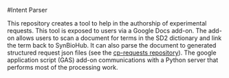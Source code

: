 #Intent Parser

This repository creates a tool to help in the authorship of experimental requests.
This tool is exposed to users via a Google Docs add-on.
The add-on allows users to scan a document for terms in the SD2 dictionary and link the term back to SynBioHub.
It can also parse the document to generated structured request json files (see the [cp-requests repository](https://gitlab.sd2e.org/sd2program/cp-request)).
The google application script (GAS) add-on communications with a Python server that performs most of the processing work.


